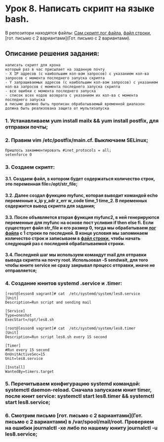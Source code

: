 # Урок 8. Написать скрипт на языке bash.
В репозитори находятся файлы: [Сам скрипт](les8.sh),[лог файла](access-4560-644067.log), [файл строки](str_file), [гот. письмо с 2 вариантами](Гот. письмо с 2 вариантами).
## Описание решения задания:
```
написать скрипт для крона
который раз в час присылает на заданную почту
- X IP адресов (с наибольшим кол-вом запросов) с указанием кол-ва запросов c момента последнего запуска скрипта
- Y запрашиваемых адресов (с наибольшим кол-вом запросов) с указанием кол-ва запросов c момента последнего запуска скрипта
- все ошибки c момента последнего запуска
- список всех кодов возврата с указанием их кол-ва с момента последнего запуска
в письме должно быть прописан обрабатываемый временной диапазон
должна быть реализована защита от мультизапуска
```
### 1. Устанавливаем yum install mailx && yum install postfix, для отправки почты;
### 2. Правим vim /etc/postfix/main.cf. Выключаем SELinux;
```
Пришлось закомментировать #inet_protocols = all;
setenforce 0
```
### 3. Создаем скрипт:
#### 3.1. Создаем файл, в котором будет содержаться количество строк, это переменная file=/opt/str_file;
#### 3.2. Далее создал функцию myfunc, которая выводит командой echo переменные x_ip y_adr z_err w_code time_1 time_2. В переменных содержится вывод скрипта для задания;
#### 3.3. После объявляется вторая функция myfunc2, в ней генерируются переменные для myfunc на основе пост усливия if then else fi. Если существует файл str_file и его размер 0, тогда мы обрабатываем [лог файла](access-4560-644067.log) с 1 строки по последней. В конце условия мы запоминаем количество строк и записываем в [файл строки](str_file), чтобы начать следующий раз с последней обрабатываемой строки.
#### 3.4. Последней шаг мы используем командут mail для отправки вывода скрипта на почту root. Использовал -S sendwait, для того чтобы юните service не сразу закрывал процесс отправки, иначе не отправляется;
### 4. Создание юнитов systemd .service и .timer:

```
[root@lesson8 vagrant]# cat  /etc/systemd/system/les8.service 
[Unit]
Description=Run script and sending mail

[Service]
Type=oneshot
ExecStart=/opt/les8.sh

```
```
[root@lesson8 vagrant]# cat  /etc/systemd/system/les8.timer 
[Unit]
Description=Run script les8.sh every 15 second

[Timer]
#Run every 15 second
OnUnitActiveSec=15
Unit=les8.service

[Install]
WantedBy=timers.target

```
### 5. Перечитываем конфигурацию systemd командой: systemctl daemon-reload. Сначала запускаем юнит timer, после юнит service: systemctl start  les8.timer && systemctl start les8.service;
### 6. Смотрим письмо [гот. письмо с 2 вариантами](Гот. письмо с 2 вариантами) в /var/spool/mail/root. Проверяем на ошибки journalctl -xe либо по нашему юниту journalctl -u les8.service;

